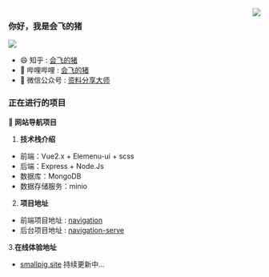 <img align="right" src="https://github-readme-stats.vercel.app/api?username=hacker233&show_icons=true&icon_color=CE1D2D&text_color=718096&bg_color=ffffff&hide_title=true" />

### 你好，我是会飞的猪

![](https://visitor-badge.glitch.me/badge?page_id=hacker233.readme)

- :smile:  知乎 : [会飞的猪](https://www.zhihu.com/people/luhongquan)
- :blowfish:  哔哩哔哩 : [会飞的猪](https://space.bilibili.com/493520625)
- :bath: 微信公众号 : [资料分享大师](https://mp.weixin.qq.com/mp/profile_ext?action=home&__biz=Mzg3NDEwMzk4NA==&scene=124&uin=&key=&devicetype=Windows+10+x64&version=63030532&lang=zh_CN&a8scene=7&fontgear=2)

### 正在进行的项目

**:pushpin: 网站导航项目**
1. **技术栈介绍**
- 前端：Vue2.x + Elemenu-ui + scss
- 后端：Express + Node.Js
- 数据库：MongoDB
- 数据存储服务：minio
2. **项目地址**
* 前端项目地址 : [navigation](https://github.com/Hacker233/navigation)
* 后台项目地址 : [navigation-serve](https://github.com/Hacker233/navigation-serve)

3.**在线体验地址**
* [smallpig.site](http://smallpig.site/)
持续更新中...


